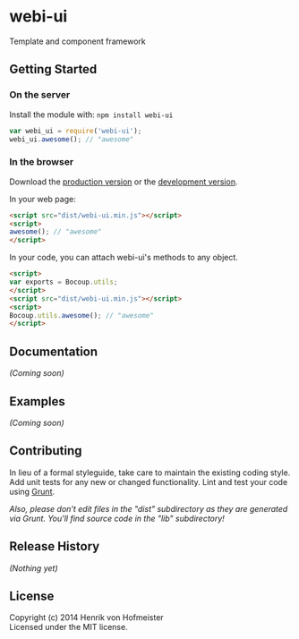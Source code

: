 # webi-ui

Template and component framework

## Getting Started
### On the server
Install the module with: `npm install webi-ui`

```javascript
var webi_ui = require('webi-ui');
webi_ui.awesome(); // "awesome"
```

### In the browser
Download the [production version][min] or the [development version][max].

[min]: https://raw.github.com/hofmeister/Webi/master/dist/webi-ui.min.js
[max]: https://raw.github.com/hofmeister/Webi/master/dist/Webi.js

In your web page:

```html
<script src="dist/webi-ui.min.js"></script>
<script>
awesome(); // "awesome"
</script>
```

In your code, you can attach webi-ui's methods to any object.

```html
<script>
var exports = Bocoup.utils;
</script>
<script src="dist/webi-ui.min.js"></script>
<script>
Bocoup.utils.awesome(); // "awesome"
</script>
```

## Documentation
_(Coming soon)_

## Examples
_(Coming soon)_

## Contributing
In lieu of a formal styleguide, take care to maintain the existing coding style. Add unit tests for any new or changed functionality. Lint and test your code using [Grunt](http://gruntjs.com/).

_Also, please don't edit files in the "dist" subdirectory as they are generated via Grunt. You'll find source code in the "lib" subdirectory!_

## Release History
_(Nothing yet)_

## License
Copyright (c) 2014 Henrik von Hofmeister  
Licensed under the MIT license.
